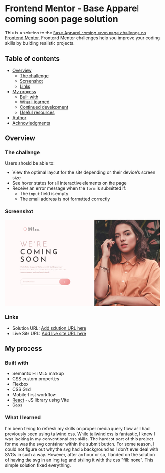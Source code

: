 # Frontend Mentor - Base Apparel coming soon page solution

This is a solution to the [Base Apparel coming soon page challenge on Frontend Mentor](https://www.frontendmentor.io/challenges/base-apparel-coming-soon-page-5d46b47f8db8a7063f9331a0). Frontend Mentor challenges help you improve your coding skills by building realistic projects.

## Table of contents

- [Overview](#overview)
  - [The challenge](#the-challenge)
  - [Screenshot](#screenshot)
  - [Links](#links)
- [My process](#my-process)
  - [Built with](#built-with)
  - [What I learned](#what-i-learned)
  - [Continued development](#continued-development)
  - [Useful resources](#useful-resources)
- [Author](#author)
- [Acknowledgments](#acknowledgments)

## Overview

### The challenge

Users should be able to:

- View the optimal layout for the site depending on their device's screen size
- See hover states for all interactive elements on the page
- Receive an error message when the `form` is submitted if:
  - The `input` field is empty
  - The email address is not formatted correctly

### Screenshot

![](./src/assets/mySolution.jpg)

### Links

- Solution URL: [Add solution URL here](https://www.frontendmentor.io/solutions/solution-to-base-apparel-ZMaXLNpXlr)
- Live Site URL: [Add live site URL here](https://kurtisivey.github.io/frontendmentor-base-apparel/)

## My process

### Built with

- Semantic HTML5 markup
- CSS custom properties
- Flexbox
- CSS Grid
- Mobile-first workflow
- [React](https://reactjs.org/) - JS library using Vite
- Sass

### What I learned

I'm been trying to refresh my skills on proper media query flow as I had previously been using tailwind css. While tailwind css is fantastic, I knew I was lacking in my conventional css skills. The hardest part of this project for me was the svg container within the submit button. For some reason, I could not figure out why the svg had a background as I don't ever deal with SVGs in such a way. However, after an hour or so, I landed on the solution of having the svg in an img tag and styling it with the css "fill: none". This simple solution fixed everything.
